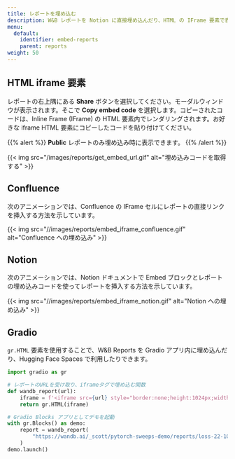 ```yaml
---
title: レポートを埋め込む
description: W&B レポートを Notion に直接埋め込んだり、HTML の IFrame 要素で表示したりできます。
menu:
  default:
    identifier: embed-reports
    parent: reports
weight: 50
---
```


## HTML iframe 要素

レポートの右上隅にある **Share** ボタンを選択してください。モーダルウィンドウが表示されます。そこで **Copy embed code** を選択します。コピーされたコードは、Inline Frame (IFrame) の HTML 要素内でレンダリングされます。お好きな iframe HTML 要素にコピーしたコードを貼り付けてください。

{{% alert %}}
**Public** レポートのみ埋め込み時に表示できます。
{{% /alert %}}

{{< img src="/images/reports/get_embed_url.gif" alt="埋め込みコードを取得する" >}}

## Confluence

次のアニメーションでは、Confluence の IFrame セルにレポートの直接リンクを挿入する方法を示しています。

{{< img src="//images/reports/embed_iframe_confluence.gif" alt="Confluence への埋め込み" >}}

## Notion

次のアニメーションでは、Notion ドキュメントで Embed ブロックとレポートの埋め込みコードを使ってレポートを挿入する方法を示しています。

{{< img src="//images/reports/embed_iframe_notion.gif" alt="Notion への埋め込み" >}}

## Gradio

`gr.HTML` 要素を使用することで、W&B Reports を Gradio アプリ内に埋め込んだり、Hugging Face Spaces で利用したりできます。

```python
import gradio as gr

# レポートのURLを受け取り、iframeタグで埋め込む関数
def wandb_report(url):
    iframe = f'<iframe src={url} style="border:none;height:1024px;width:100%">'
    return gr.HTML(iframe)

# Gradio Blocks アプリとしてデモを起動
with gr.Blocks() as demo:
    report = wandb_report(
        "https://wandb.ai/_scott/pytorch-sweeps-demo/reports/loss-22-10-07-16-00-17---VmlldzoyNzU2NzAx"
    )
demo.launch()
```

##